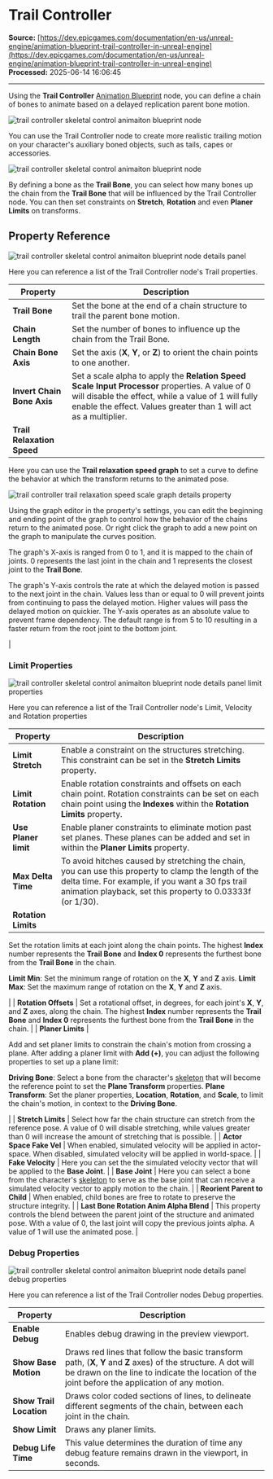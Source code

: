 # Trail Controller

**Source:** [https://dev.epicgames.com/documentation/en-us/unreal-engine/animation-blueprint-trail-controller-in-unreal-engine](https://dev.epicgames.com/documentation/en-us/unreal-engine/animation-blueprint-trail-controller-in-unreal-engine)  
**Processed:** 2025-06-14 16:06:45

---

Using the **Trail Controller** [Animation Blueprint](/documentation/en-us/unreal-engine/animation-blueprints-in-unreal-engine) node, you can define a chain of bones to animate based on a delayed replication parent bone motion.

![trail controller skeletal control animaiton blueprint node](https://d1iv7db44yhgxn.cloudfront.net/documentation/images/0d796319-4f7f-49fc-892e-2d029fd975cd/trailcontroller.png)

You can use the Trail Controller node to create more realistic trailing motion on your character's auxiliary boned objects, such as tails, capes or accessories.

![trail controller skeletal control animaiton blueprint node](https://d1iv7db44yhgxn.cloudfront.net/documentation/images/e8c592bf-e101-47f9-9771-097bd4684336/taildemo.gif)

By defining a bone as the **Trail Bone**, you can select how many bones up the chain from the **Trail Bone** that will be influenced by the Trail Controller node. You can then set constraints on **Stretch**, **Rotation** and even **Planer Limits** on transforms.

## Property Reference

![trail controller skeletal control animaiton blueprint node details panel](https://d1iv7db44yhgxn.cloudfront.net/documentation/images/d3d0cfd1-24af-400f-b3ba-7a2df62bb9d1/details.png)

Here you can reference a list of the Trail Controller node's Trail properties.

| Property | Description |
| --- | --- |
| **Trail Bone** | Set the bone at the end of a chain structure to trail the parent bone motion. |
| **Chain Length** | Set the number of bones to influence up the chain from the Trail Bone. |
| **Chain Bone Axis** | Set the axis (**X**, **Y**, or **Z**) to orient the chain points to one another. |
| **Invert Chain Bone Axis** | Set a scale alpha to apply the **Relation Speed Scale Input Processor** properties. A value of 0 will disable the effect, while a value of 1 will fully enable the effect. Values greater than 1 will act as a multiplier. |
| **Trail Relaxation Speed** | 
Here you can use the **Trail relaxation speed graph** to set a curve to define the behavior at which the transform returns to the animated pose.

![trail controller trail relaxation speed scale graph details property](https://d1iv7db44yhgxn.cloudfront.net/documentation/images/da39c88b-9472-4378-9fe6-fe8af85ccfc7/graph.png)

Using the graph editor in the property's settings, you can edit the beginning and ending point of the graph to control how the behavior of the chains return to the animated pose. Or right click the graph to add a new point on the graph to manipulate the curves position.

The graph's X-axis is ranged from 0 to 1, and it is mapped to the chain of joints. 0 represents the last joint in the chain and 1 represents the closest joint to the **Trail Bone**.

The graph's Y-axis controls the rate at which the delayed motion is passed to the next joint in the chain. Values less than or equal to 0 will prevent joints from continuing to pass the delayed motion. Higher values will pass the delayed motion on quickier. The Y-axis operates as an absolute value to prevent frame dependency. The default range is from 5 to 10 resulting in a faster return from the root joint to the bottom joint.



 |

### Limit Properties

![trail controller skeletal control animaiton blueprint node details panel limit properties](https://d1iv7db44yhgxn.cloudfront.net/documentation/images/bd4c960d-6b15-4af1-8803-39aeaaaf5e35/otherprops.png)

Here you can reference a list of the Trail Controller node's Limit, Velocity and Rotation properties

| Property | Description |
| --- | --- |
| **Limit Stretch** | Enable a constraint on the structures stretching. This constraint can be set in the **Stretch Limits** property. |
| **Limit Rotation** | Enable rotation constraints and offsets on each chain point. Rotation constraints can be set on each chain point using the **Indexes** within the **Rotation Limits** property. |
| **Use Planer limit** | Enable planer constraints to eliminate motion past set planes. These planes can be added and set in within the **Planer Limits** property. |
| **Max Delta Time** | To avoid hitches caused by stretching the chain, you can use this property to clamp the length of the delta time. For example, if you want a 30 fps trail animation playback, set this property to 0.03333f (or 1/30). |
| **Rotation Limits** | 
Set the rotation limits at each joint along the chain points. The highest **Index** number represents the **Trail Bone** and **Index 0** represents the furthest bone from the **Trail Bone** in the chain.

**Limit Min**: Set the minimum range of rotation on the **X**, **Y** and **Z** axis. **Limit Max**: Set the maximum range of rotation on the **X**, **Y** and **Z** axis.



 |
| **Rotation Offsets** | Set a rotational offset, in degrees, for each joint's **X**, **Y**, and **Z** axes, along the chain. The highest **Index** number represents the **Trail Bone** and **Index 0** represents the furthest bone from the **Trail Bone** in the chain. |
| **Planer Limits** | 

Add and set planer limits to constrain the chain's motion from crossing a plane. After adding a planer limit with **Add (+)**, you can adjust the following properties to set up a plane limit:

**Driving Bone**: Select a bone from the character's [skeleton](/documentation/en-us/unreal-engine/skeletons-in-unreal-engine) that will become the reference point to set the **Plane Transform** properties. **Plane Transform**: Set the planer properties, **Location**, **Rotation**, and **Scale**, to limit the chain's motion, in context to the **Driving Bone**.



 |
| **Stretch Limits** | Select how far the chain structure can stretch from the reference pose. A value of 0 will disable stretching, while values greater than 0 will increase the amount of stretching that is possible. |
| **Actor Space Fake Vel** | When enabled, simulated velocity will be applied in actor-space. When disabled, simulated velocity will be applied in world-space. |
| **Fake Velocity** | Here you can set the the simulated velocity vector that will be applied to the **Base Joint**. |
| **Base Joint** | Here you can select a bone from the character's [skeleton](/documentation/en-us/unreal-engine/skeletons-in-unreal-engine) to serve as the base joint that can receive a simulated velocity vector to apply motion to the chain. |
| **Reorient Parent to Child** | When enabled, child bones are free to rotate to preserve the structure integrity. |
| **Last Bone Rotation Anim Alpha Blend** | This property controls the blend between the parent joint of the structure and animated pose. With a value of 0, the last joint will copy the previous joints alpha. A value of 1 will use the animated pose. |

### Debug Properties

![trail controller skeletal control animaiton blueprint node details panel debug properties](https://d1iv7db44yhgxn.cloudfront.net/documentation/images/909f9627-1181-45c9-9ef2-c9844a98e33b/debug.png)

Here you can reference a list of the Trail Controller nodes Debug properties.

| Property | Description |
| --- | --- |
| **Enable Debug** | Enables debug drawing in the preview viewport. |
| **Show Base Motion** | Draws red lines that follow the basic transform path, (**X**, **Y** and **Z** axes) of the structure. A dot will be drawn on the line to indicate the location of the joint before the application of any motion. |
| **Show Trail Location** | Draws color coded sections of lines, to delineate different segments of the chain, between each joint in the chain. |
| **Show Limit** | Draws any planer limits. |
| **Debug Life Time** | This value determines the duration of time any debug feature remains drawn in the viewport, in seconds. |